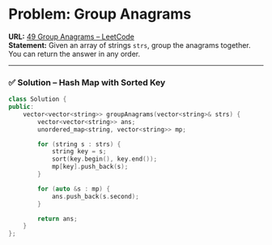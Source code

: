 # Problem: Group Anagrams  

**URL:** [49 Group Anagrams – LeetCode](https://leetcode.com/problems/group-anagrams/)  
**Statement:** Given an array of strings `strs`, group the anagrams together. You can return the answer in any order.  

---
### ✅ Solution – Hash Map with Sorted Key  
```cpp
class Solution {
public:
    vector<vector<string>> groupAnagrams(vector<string>& strs) {
        vector<vector<string>> ans;
        unordered_map<string, vector<string>> mp;

        for (string s : strs) {
            string key = s;
            sort(key.begin(), key.end());
            mp[key].push_back(s);
        }

        for (auto &s : mp) {
            ans.push_back(s.second);
        }

        return ans;
    }
};
```